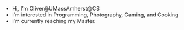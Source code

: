 -  Hi, I’m Oliver@UMassAmherst@CS
-  I’m interested in Programming, Photography, Gaming, and Cooking
-  I’m currently reaching my Master.
